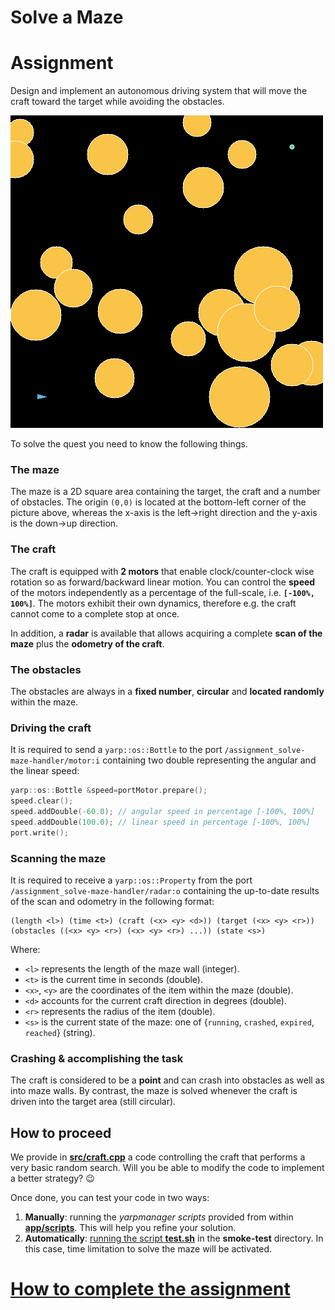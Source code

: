 Solve a Maze
============

# Assignment
Design and implement an autonomous driving system that will move the craft toward the target while avoiding the obstacles.

![maze](/misc/maze.png)

To solve the quest you need to know the following things.

### The maze
The maze is a 2D square area containing the target, the craft and a number of
obstacles. The origin `(0,0)` is located at the bottom-left corner of the picture
above, whereas the x-axis is the left->right direction and the y-axis is the down->up
direction.

### The craft
The craft is equipped with **2 motors** that enable clock/counter-clock wise rotation
so as forward/backward linear motion. You can control the **speed** of the motors
independently as a percentage of the full-scale, i.e. **`[-100%, 100%]`**.
The motors exhibit their own dynamics, therefore e.g. the craft cannot come to a
complete stop at once.

In addition, a **radar** is available that allows acquiring a complete **scan of the maze** plus the **odometry of the craft**.

### The obstacles
The obstacles are always in a **fixed number**, **circular** and **located randomly**
within the maze.

### Driving the craft
It is required to send a `yarp::os::Bottle` to the port `/assignment_solve-maze-handler/motor:i` containing two double representing the angular and the linear speed:
```c++
yarp::os::Bottle &speed=portMotor.prepare();
speed.clear();
speed.addDouble(-60.0); // angular speed in percentage [-100%, 100%]
speed.addDouble(100.0); // linear speed in percentage [-100%, 100%]
port.write();
```

### Scanning the maze
It is required to receive a `yarp::os::Property` from the port `/assignment_solve-maze-handler/radar:o` containing the up-to-date results of the scan and odometry in the following format:
```
(length <l>) (time <t>) (craft (<x> <y> <d>)) (target (<x> <y> <r>)) (obstacles ((<x> <y> <r>) (<x> <y> <r>) ...)) (state <s>)
```
Where:
- `<l>` represents the length of the maze wall (integer).
- `<t>` is the current time in seconds (double).
- `<x>`, `<y>` are the coordinates of the item within the maze (double).
- `<d>` accounts for the current craft direction in degrees (double).
- `<r>` represents the radius of the item (double).
- `<s>` is the current state of the maze: one of {`running`, `crashed`, `expired`, `reached`} (string).

### Crashing & accomplishing the task
The craft is considered to be a **point** and can crash into obstacles as well as
into maze walls. By contrast, the maze is solved whenever the craft is driven
into the target area (still circular).

## How to proceed
We provide in [**src/craft.cpp**](./src/craft.cpp) a code controlling the craft that performs a very basic random
search. Will you be able to modify the code to implement a better strategy? :wink:

Once done, you can test your code in two ways:

1. **Manually**: running the _yarpmanager scripts_ provided from within [**app/scripts**](./app/scripts). This will help you refine your solution.
1. **Automatically**: [running the script **test.sh**](https://github.com/vvv-school/vvv-school.github.io/blob/master/instructions/how-to-run-smoke-tests.md) in the **smoke-test** directory. In this case, time limitation
to solve the maze will be activated.

# [How to complete the assignment](https://github.com/vvv-school/vvv-school.github.io/blob/master/instructions/how-to-complete-assignments.md)

